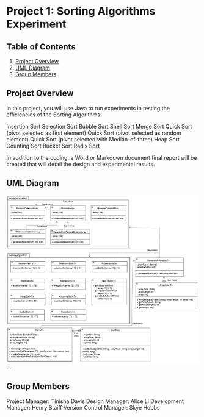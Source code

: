 # Project 1: Sorting Algorithms Experiment

## Table of Contents

1. [Project Overview](#project-overview)
2. [UML Diagram](#uml-diagram)
3. [Group Members](#group-members)

## Project Overview

In this project, you will use Java to run experiments in testing the efficiencies of the Sorting Algorithms:

Insertion Sort
Selection Sort
Bubble Sort
Shell Sort
Merge Sort
Quick Sort (pivot selected as first element)
Quick Sort (pivot selected as random element)
Quick Sort (pivot selected with Median-of-three)
Heap Sort
Counting Sort
Bucket Sort
Radix Sort

In addition to the coding, a Word or Markdown document final report will be created that will detail the design and experimental results.

## UML Diagram
![p1UML.png](img%2Fp1UML.png)
...

## Group Members

Project Manager: Tinisha Davis
Design Manager: Alice Li
Development Manager: Henry Staiff
Version Control Manager: Skye Hobbs
